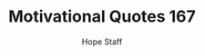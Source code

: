 ---
image: /assets/img/mq/mq_167_rohr.png
title: Motivational Quotes 167
categories:
  - Motivational Quotes
author: Hope Staff
notes: Motivational Quotes 167
embed: >-
  EMBED_GOES_HERE
transcript: >-
  SOME LINES OF TEXT START HERE
---